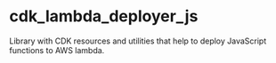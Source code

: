 # cdk_lambda_deployer_js
Library with CDK resources and utilities that help to deploy JavaScript functions to AWS lambda.
